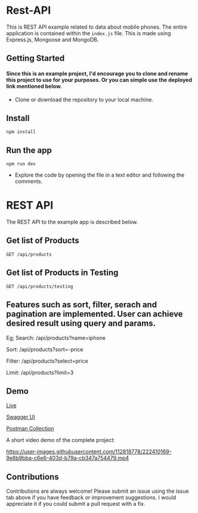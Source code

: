 # Rest-API

This is REST API example related to data about mobile phones. The entire application is contained within the `index.js` file. This is made using Express.js, Mongoose and MongoDB.

## Getting Started
#### Since this is an example project, I'd encourage you to clone and rename this project to use for your purposes. Or you can simple use the deployed link mentioned below.

* Clone or download the repository to your local machine.
## Install

    npm install

## Run the app

    npm run dev

* Explore the code by opening the file in a text editor and following the comments.

# REST API

The REST API to the example app is described below.

## Get list of Products

`GET /api/products`

## Get list of Products in Testing

`GET /api/products/testing`

## Features such as sort, filter, serach and pagination are implemented. User can achieve desired result using query and params.

Eg; 
Search: /api/products?name=iphone

Sort: /api/products?sort=-price

Filter: /api/products?select=price

Limit: /api/products?limit=3

## Demo

[Live](https://rest-api-s810.onrender.com/)

[Swagger UI](https://rest-api-s810.onrender.com/api-docs/)

[Postman Collection](https://github.com/user-attachments/files/19903851/RestAPI.postman_collection.json)


A short video demo of the complete project:




https://user-images.githubusercontent.com/112818778/222410169-9e8b9bba-c6e6-403d-b79a-cb347a754479.mp4






## Contributions

Contributions are always welcome! Please submit an issue using the issue tab above if you have feedback or improvement suggestions. I would appreciate it if you could submit a pull request with a fix.
